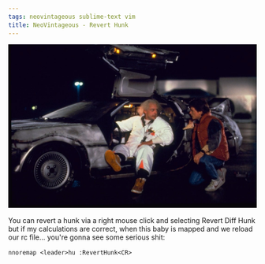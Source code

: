 ```yaml
---
tags: neovintageous sublime-text vim
title: NeoVintageous - Revert Hunk
---
```


![Back to the Future (1985)](/assets/back-to-the-future.webp)

You can revert a hunk via a right mouse click and selecting Revert Diff Hunk but if my calculations are correct, when this baby is mapped and we reload our rc file... you're gonna see some serious shit:

```vim
nnoremap <leader>hu :RevertHunk<CR>
```
